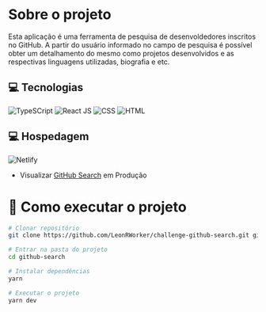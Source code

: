 # Sobre o projeto

Esta aplicação é uma ferramenta de pesquisa de desenvoldedores inscritos no GitHub. A partir do usuário informado no campo de pesquisa é possível obter um detalhamento do mesmo como projetos desenvolvidos e as respectivas linguagens utilizadas, biografia e etc.

## 💻 Tecnologias

![TypeSCript](https://img.shields.io/badge/TypeScript-007ACC?style=for-the-badge&logo=typescript&logoColor=white)
![React JS](https://img.shields.io/badge/React-20232A?style=for-the-badge&logo=react&logoColor=61DAFB)
![CSS](https://img.shields.io/badge/CSS3-1572B6?style=for-the-badge&logo=css3&logoColor=white)
![HTML](https://img.shields.io/badge/HTML5-E34F26?style=for-the-badge&logo=html5&logoColor=white)

## 💻 Hospedagem

![Netlify](https://img.shields.io/badge/Netlify-00C7B7?style=for-the-badge&logo=netlify&logoColor=white)

- Visualizar [GitHub Search](https://challenge-github-search.netlify.app "Pesquisar usuários do GitHub") em Produção 

# 🚀 Como executar o projeto

```bash
# Clonar repositório
git clone https://github.com/LeonRWorker/challenge-github-search.git github-search

# Entrar na pasta do projeto
cd github-search

# Instalar dependências
yarn

# Executar o projeto
yarn dev
```
